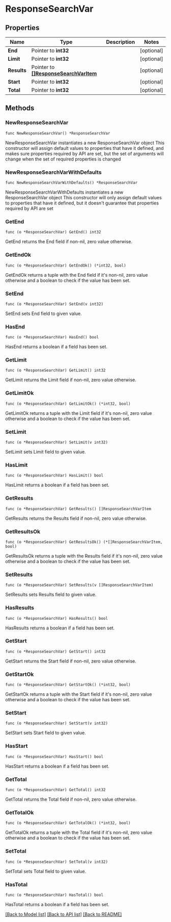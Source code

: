 # ResponseSearchVar

## Properties

Name | Type | Description | Notes
------------ | ------------- | ------------- | -------------
**End** | Pointer to **int32** |  | [optional] 
**Limit** | Pointer to **int32** |  | [optional] 
**Results** | Pointer to [**[]ResponseSearchVarItem**](ResponseSearchVarItem.md) |  | [optional] 
**Start** | Pointer to **int32** |  | [optional] 
**Total** | Pointer to **int32** |  | [optional] 

## Methods

### NewResponseSearchVar

`func NewResponseSearchVar() *ResponseSearchVar`

NewResponseSearchVar instantiates a new ResponseSearchVar object
This constructor will assign default values to properties that have it defined,
and makes sure properties required by API are set, but the set of arguments
will change when the set of required properties is changed

### NewResponseSearchVarWithDefaults

`func NewResponseSearchVarWithDefaults() *ResponseSearchVar`

NewResponseSearchVarWithDefaults instantiates a new ResponseSearchVar object
This constructor will only assign default values to properties that have it defined,
but it doesn't guarantee that properties required by API are set

### GetEnd

`func (o *ResponseSearchVar) GetEnd() int32`

GetEnd returns the End field if non-nil, zero value otherwise.

### GetEndOk

`func (o *ResponseSearchVar) GetEndOk() (*int32, bool)`

GetEndOk returns a tuple with the End field if it's non-nil, zero value otherwise
and a boolean to check if the value has been set.

### SetEnd

`func (o *ResponseSearchVar) SetEnd(v int32)`

SetEnd sets End field to given value.

### HasEnd

`func (o *ResponseSearchVar) HasEnd() bool`

HasEnd returns a boolean if a field has been set.

### GetLimit

`func (o *ResponseSearchVar) GetLimit() int32`

GetLimit returns the Limit field if non-nil, zero value otherwise.

### GetLimitOk

`func (o *ResponseSearchVar) GetLimitOk() (*int32, bool)`

GetLimitOk returns a tuple with the Limit field if it's non-nil, zero value otherwise
and a boolean to check if the value has been set.

### SetLimit

`func (o *ResponseSearchVar) SetLimit(v int32)`

SetLimit sets Limit field to given value.

### HasLimit

`func (o *ResponseSearchVar) HasLimit() bool`

HasLimit returns a boolean if a field has been set.

### GetResults

`func (o *ResponseSearchVar) GetResults() []ResponseSearchVarItem`

GetResults returns the Results field if non-nil, zero value otherwise.

### GetResultsOk

`func (o *ResponseSearchVar) GetResultsOk() (*[]ResponseSearchVarItem, bool)`

GetResultsOk returns a tuple with the Results field if it's non-nil, zero value otherwise
and a boolean to check if the value has been set.

### SetResults

`func (o *ResponseSearchVar) SetResults(v []ResponseSearchVarItem)`

SetResults sets Results field to given value.

### HasResults

`func (o *ResponseSearchVar) HasResults() bool`

HasResults returns a boolean if a field has been set.

### GetStart

`func (o *ResponseSearchVar) GetStart() int32`

GetStart returns the Start field if non-nil, zero value otherwise.

### GetStartOk

`func (o *ResponseSearchVar) GetStartOk() (*int32, bool)`

GetStartOk returns a tuple with the Start field if it's non-nil, zero value otherwise
and a boolean to check if the value has been set.

### SetStart

`func (o *ResponseSearchVar) SetStart(v int32)`

SetStart sets Start field to given value.

### HasStart

`func (o *ResponseSearchVar) HasStart() bool`

HasStart returns a boolean if a field has been set.

### GetTotal

`func (o *ResponseSearchVar) GetTotal() int32`

GetTotal returns the Total field if non-nil, zero value otherwise.

### GetTotalOk

`func (o *ResponseSearchVar) GetTotalOk() (*int32, bool)`

GetTotalOk returns a tuple with the Total field if it's non-nil, zero value otherwise
and a boolean to check if the value has been set.

### SetTotal

`func (o *ResponseSearchVar) SetTotal(v int32)`

SetTotal sets Total field to given value.

### HasTotal

`func (o *ResponseSearchVar) HasTotal() bool`

HasTotal returns a boolean if a field has been set.


[[Back to Model list]](../README.md#documentation-for-models) [[Back to API list]](../README.md#documentation-for-api-endpoints) [[Back to README]](../README.md)


